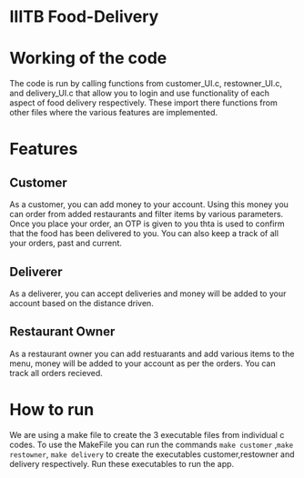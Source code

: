 # IIITB Food-Delivery

# Working of the code
The code is run by calling functions from customer_UI.c, restowner_UI.c, and delivery_UI.c that allow you to login and use functionality of each aspect of food delivery respectively. These import there functions from other files where the various features are implemented.

# Features
## Customer
As a customer, you can add money to your account. Using this money you can order from added restaurants and filter items by various parameters. Once you place your order, an OTP is given to you thta is used to confirm that the food has been delivered to you. You can also keep a track of all your orders, past and current.

## Deliverer
As a deliverer, you can accept deliveries and money will be added to your account based on the distance driven.

## Restaurant Owner
As a restaurant owner you can add restuarants and add various items to the menu, money will be added to your account as per the orders. You can track all orders recieved.

# How to run
We are using a make file to create the 3 executable files from individual c codes.
To use the MakeFile you can run the commands `make customer` ,`make restowner`, `make delivery` to create the executables customer,restowner and delivery respectively. Run these executables to run the app.
